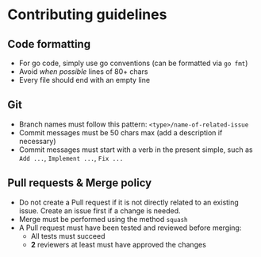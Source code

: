 # Contributing guidelines

## Code formatting

- For go code, simply use go conventions (can be formatted via `go fmt`)
- Avoid _when possible_ lines of 80+ chars
- Every file should end with an empty line

## Git

- Branch names must follow this pattern: `<type>/name-of-related-issue`
- Commit messages must be 50 chars max (add a description if necessary)
- Commit messages must start with a verb in the present simple, such as `Add ...`, `Implement ...`, `Fix ...`

## Pull requests & Merge policy

- Do not create a Pull request if it is not directly related to an existing issue. Create an issue first if a change is needed.
- Merge must be performed using the method `squash`
- A Pull request must have been tested and reviewed before merging:
  - All tests must succeed
  - **2** reviewers at least must have approved the changes
  